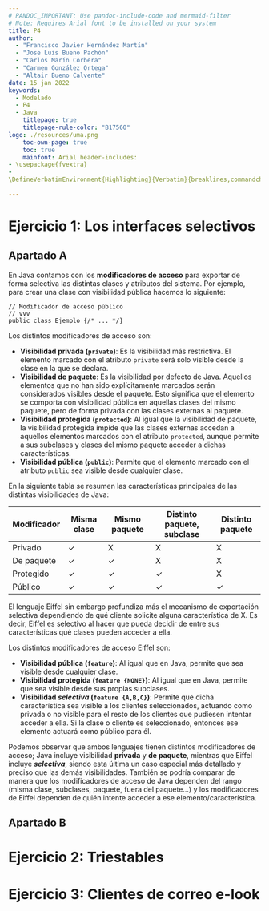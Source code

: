 ```yaml
---
# PANDOC_IMPORTANT: Use pandoc-include-code and mermaid-filter
# Note: Requires Arial font to be installed on your system
title: P4
author:
  - "Francisco Javier Hernández Martín"
  - "Jose Luis Bueno Pachón"
  - "Carlos Marín Corbera"
  - "Carmen González Ortega"
  - "Altair Bueno Calvente"
date: 15 jan 2022
keywords:
  - Modelado
  - P4
  - Java
    titlepage: true
    titlepage-rule-color: "B17560"
logo: ./resources/uma.png
    toc-own-page: true
    toc: true
    mainfont: Arial header-includes:
- \usepackage{fvextra}
-
\DefineVerbatimEnvironment{Highlighting}{Verbatim}{breaklines,commandchars=\\\{\}}

---
```


<!-- Document start-->

# Ejercicio 1: Los interfaces selectivos

## Apartado A

En Java contamos con los **modificadores de acceso** para exportar de forma
selectiva las distintas clases y atributos del sistema. Por ejemplo, para crear
una clase con visibilidad pública hacemos lo siguiente:

```
// Modificador de acceso público
// vvv
public class Ejemplo {/* ... */}
```

Los distintos modificadores de acceso son:

- **Visibilidad privada (`private`)**: Es la visibilidad más restrictiva. El
  elemento marcado con el atributo `private` será solo visible desde la clase en
  la que se declara.
- **Visibilidad de paquete**: Es la visibilidad por defecto de Java. Aquellos
  elementos que no han sido explícitamente marcados serán considerados visibles
  desde el paquete. Esto significa que el elemento se comporta con visibilidad
  pública en aquellas clases del mismo paquete, pero de forma privada con las
  clases externas al paquete.
- **Visibilidad protegida (`protected`)**: Al igual que la visibilidad de
  paquete, la visibilidad protegida impide que las clases externas accedan a
  aquellos elementos marcados con el atributo `protected`, aunque permite a sus
  subclases y clases del mismo paquete acceder a dichas características.
- **Visibilidad pública (`public`)**: Permite que el elemento marcado con el
  atributo `public` sea visible desde cualquier clase.

En la siguiente tabla se resumen las características principales de las
distintas visibilidades de Java:

| Modificador | Misma clase | Mismo paquete | Distinto paquete, subclase | Distinto paquete |
| ----------- | ----------- | ------------- | -------------------------- | ---------------- |
| Privado     | ✓           | X             | X                          | X                |
| De paquete  | ✓           | ✓             | X                          | X                |
| Protegido   | ✓           | ✓             | ✓                          | X                |
| Público     | ✓           | ✓             | ✓                          | ✓                |

El lenguaje Eiffel sin embargo profundiza más el mecanismo de exportación
selectiva dependiendo de qué cliente solicite alguna característica de X. Es
decir, Eiffel es selectivo al hacer que pueda decidir de entre sus
características qué clases pueden acceder a ella.

Los distintos modificadores de acceso Eiffel son:

- **Visibilidad pública (`feature`)**: Al igual que en Java, permite que sea
  visible desde cualquier clase.
- **Visibilidad protegida (`feature {NONE}`)**: Al igual que en Java, permite
  que sea visible desde sus propias subclases.
- **Visibilidad _selectiva_ (`feature {A,B,C}`)**: Permite que dicha
  característica sea visible a los clientes seleccionados, actuando como privada
  o no visible para el resto de los clientes que pudiesen intentar acceder a
  ella. Si la clase o cliente es seleccionado, entonces ese elemento actuará
  como público para él.

Podemos observar que ambos lenguajes tienen distintos modificadores de acceso;
Java incluye visibilidad **privada** y **de paquete**, mientras que Eiffel
incluye **_selectiva_**, siendo esta última un caso especial más detallado y
preciso que las demás visibilidades. También se podría comparar de manera que
los modificadores de acceso de Java dependen del rango (misma clase, subclases,
paquete, fuera del paquete...) y los modificadores de Eiffel dependen de quién
intente acceder a ese elemento/característica.

## Apartado B

# Ejercicio 2: Triestables

# Ejercicio 3: Clientes de correo e-look

